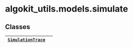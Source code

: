 # algokit_utils.models.simulate

## Classes

| [`SimulationTrace`](SimulationTrace.md#algokit_utils.models.simulate.SimulationTrace)   |    |
|-----------------------------------------------------------------------------------------|----|
